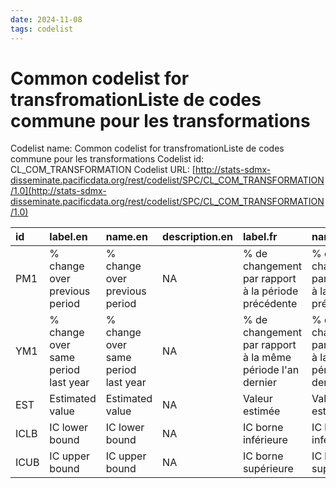 ```yaml
---
date: 2024-11-08
tags: codelist
---
```


# Common codelist for transfromationListe de codes commune pour les transformations

Codelist name: Common codelist for transfromationListe de codes commune pour les transformations
Codelist id: CL_COM_TRANSFORMATION
Codelist URL: [http://stats-sdmx-disseminate.pacificdata.org/rest/codelist/SPC/CL_COM_TRANSFORMATION/1.0](http://stats-sdmx-disseminate.pacificdata.org/rest/codelist/SPC/CL_COM_TRANSFORMATION/1.0)

|id   |label.en                            |name.en                             |description.en |label.fr                                                   |name.fr                                                    |description.fr |
|:----|:-----------------------------------|:-----------------------------------|:--------------|:----------------------------------------------------------|:----------------------------------------------------------|:--------------|
|PM1  |% change over previous period       |% change over previous period       |NA             |% de changement par rapport à la période précédente        |% de changement par rapport à la période précédente        |NA             |
|YM1  |% change over same period last year |% change over same period last year |NA             |% de changement par rapport à la même période l'an dernier |% de changement par rapport à la même période l'an dernier |NA             |
|EST  |Estimated value                     |Estimated value                     |NA             |Valeur estimée                                             |Valeur estimée                                             |NA             |
|ICLB |IC lower bound                      |IC lower bound                      |NA             |IC borne inférieure                                        |IC borne inférieure                                        |NA             |
|ICUB |IC upper bound                      |IC upper bound                      |NA             |IC borne supérieure                                        |IC borne supérieure                                        |NA             |

